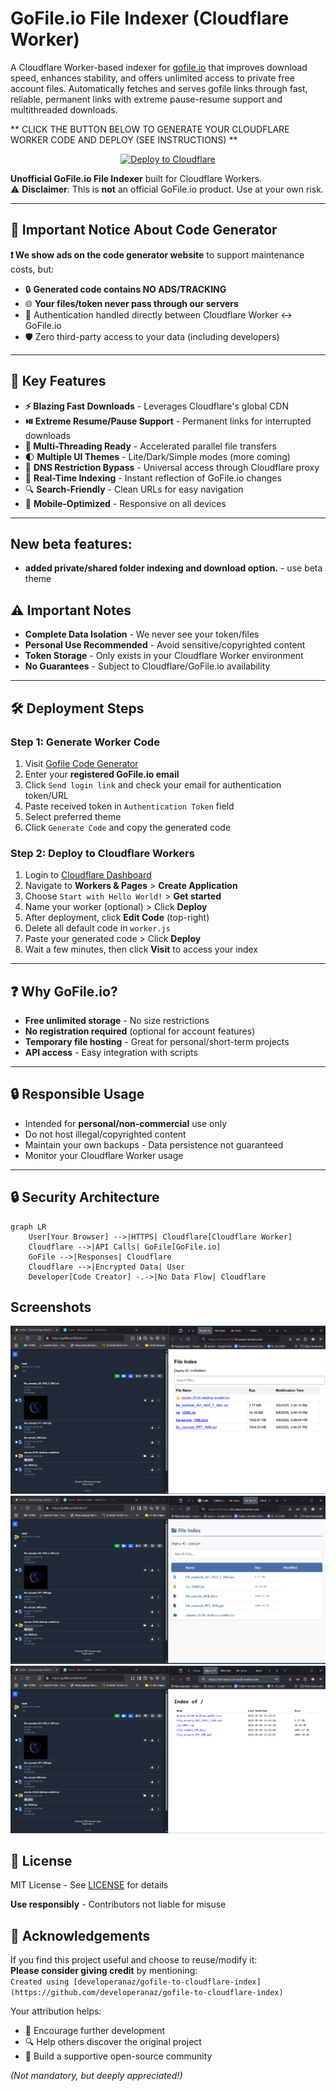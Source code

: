 # GoFile.io File Indexer (Cloudflare Worker)

A Cloudflare Worker-based indexer for [gofile.io](https://gofile.io) that improves download speed, enhances stability, and offers unlimited access to private free account files. Automatically fetches and serves gofile links through fast, reliable, permanent links with extreme pause-resume support and multithreaded downloads.

** CLICK THE BUTTON BELOW TO GENERATE YOUR CLOUDFLARE WORKER CODE AND DEPLOY (SEE INSTRUCTIONS) **

<div align="center">
    <a href="https://developeranaz.github.io/webapps/gofile.io/">
        <img src="https://deploy.workers.cloudflare.com/button" alt="Deploy to Cloudflare">
    </a>
</div>

**Unofficial GoFile.io File Indexer** built for Cloudflare Workers.  
⚠️ **Disclaimer**: This is **not** an official GoFile.io product. Use at your own risk.

---

## 🚨 Important Notice About Code Generator
**❗ We show ads on the code generator website** to support maintenance costs, but:  
- 🔒 **Generated code contains NO ADS/TRACKING**  
- 🌐 **Your files/token never pass through our servers**  
- 🔑 Authentication handled directly between Cloudflare Worker ↔ GoFile.io  
- 🛡️ Zero third-party access to your data (including developers)

---

## 🚀 Key Features
- **⚡ Blazing Fast Downloads** - Leverages Cloudflare's global CDN
- **⏯️ Extreme Resume/Pause Support** - Permanent links for interrupted downloads
- **🧵 Multi-Threading Ready** - Accelerated parallel file transfers
- 🌓 **Multiple UI Themes** - Lite/Dark/Simple modes (more coming)
- 🔄 **DNS Restriction Bypass** - Universal access through Cloudflare proxy
- 📂 **Real-Time Indexing** - Instant reflection of GoFile.io changes
- 🔍 **Search-Friendly** - Clean URLs for easy navigation
- 📱 **Mobile-Optimized** - Responsive on all devices

---

## New beta features: 
- **added private/shared folder indexing and download option.** - use beta theme


## ⚠️ Important Notes
- **Complete Data Isolation** - We never see your token/files
- **Personal Use Recommended** - Avoid sensitive/copyrighted content
- **Token Storage** - Only exists in your Cloudflare Worker environment
- **No Guarantees** - Subject to Cloudflare/GoFile.io availability

---


## 🛠️ Deployment Steps

### Step 1: Generate Worker Code
1. Visit [Gofile Code Generator](https://developeranaz.github.io/webapps/gofile.io/)
2. Enter your **registered GoFile.io email**
3. Click `Send login link` and check your email for authentication token/URL
4. Paste received token in `Authentication Token` field
5. Select preferred theme
6. Click `Generate Code` and copy the generated code

### Step 2: Deploy to Cloudflare Workers
1. Login to [Cloudflare Dashboard](https://dash.cloudflare.com/)
2. Navigate to **Workers & Pages** > **Create Application**
3. Choose `Start with Hello World!` > **Get started**
4. Name your worker (optional) > Click **Deploy**
5. After deployment, click **Edit Code** (top-right)
6. Delete all default code in `worker.js`
7. Paste your generated code > Click **Deploy**
8. Wait a few minutes, then click **Visit** to access your index

---

## ❓ Why GoFile.io?
- **Free unlimited storage** - No size restrictions
- **No registration required** (optional for account features)
- **Temporary file hosting** - Great for personal/short-term projects
- **API access** - Easy integration with scripts

---

## 🔒 Responsible Usage
- Intended for **personal/non-commercial** use only
- Do not host illegal/copyrighted content
- Maintain your own backups - Data persistence not guaranteed
- Monitor your Cloudflare Worker usage

---

## 🔒 Security Architecture
```mermaid
graph LR
    User[Your Browser] -->|HTTPS| Cloudflare[Cloudflare Worker]
    Cloudflare -->|API Calls| GoFile[GoFile.io]
    GoFile -->|Responses| Cloudflare
    Cloudflare -->|Encrypted Data| User
    Developer[Code Creator] -.->|No Data Flow| Cloudflare
```
## Screenshots
![Screenshot](./.images/Screenshot%202025-05-06%20220100.png)
![Screenshot](./.images/Screenshot%202025-05-06%20221415.png)
![Screenshot](./.images/Screenshot%202025-05-06%20221246.png)

## 📜 License
MIT License - See [LICENSE](LICENSE) for details

**Use responsibly** - Contributors not liable for misuse


## 🙏 Acknowledgements
If you find this project useful and choose to reuse/modify it:  
**Please consider giving credit** by mentioning:  
`Created using [developeranaz/gofile-to-cloudflare-index](https://github.com/developeranaz/gofile-to-cloudflare-index)`  

Your attribution helps:
- 🌱 Encourage further development
- 🔍 Help others discover the original project
- 🤝 Build a supportive open-source community

*(Not mandatory, but deeply appreciated!)*
